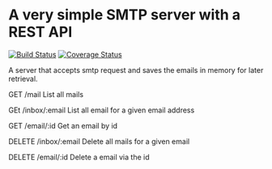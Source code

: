 # A very simple SMTP server with a REST API

[![Build Status](https://drone.io/github.com/sorenmat/gosmtpd/status.png)](https://drone.io/github.com/sorenmat/gosmtpd/latest)
[![Coverage Status](https://coveralls.io/repos/sorenmat/gosmtpd/badge.svg)](https://coveralls.io/r/sorenmat/gosmtpd)

A server that accepts smtp request and saves the emails in memory for later retrieval.

GET /mail List all mails

GEt /inbox/:email List all email for a given email address

GET /email/:id Get an email by id

DELETE /inbox/:email Delete all mails for a given email

DELETE /email/:id Delete a email via the id

